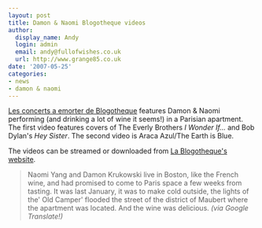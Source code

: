 ```yaml
---
layout: post
title: Damon & Naomi Blogotheque videos
author:
  display_name: Andy
  login: admin
  email: andy@fullofwishes.co.uk
  url: http://www.grange85.co.uk
date: '2007-05-25'
categories:
- news
- damon & naomi
---
```


[Les concerts a emorter de Blogotheque](http://www.blogotheque.net/article.php3?id_article=3102) features Damon & Naomi performing (and drinking a lot of wine it seems!) in a Parisian apartment. The first video features covers of The Everly Brothers _I Wonder If..._ and Bob Dylan's _Hey Sister_. The second video is Araca Azul/The Earth is Blue.

The videos can be streamed or downloaded from [La Blogotheque's website](http://www.blogotheque.net/article.php3?id_article=3102).


> Naomi Yang and Damon Krukowski live in Boston, like the French wine, and had promised to come to Paris space a few weeks from tasting. It was last January, it was to make cold outside, the lights of the' Old Camper' flooded the street of the district of Maubert where the apartment was located. And the wine was delicious.
_(via Google Translate!)_
